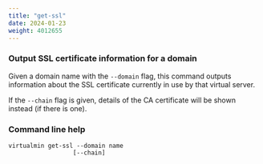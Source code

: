 ```yaml
---
title: "get-ssl"
date: 2024-01-23
weight: 4012655
---
```


### Output SSL certificate information for a domain

Given a domain name with the `--domain` flag, this command outputs information about the SSL certificate currently in use by that virtual server.

If the `--chain` flag is given, details of the CA certificate will be shown instead (if there is one).

### Command line help

```text
virtualmin get-ssl --domain name
                  [--chain]
```
